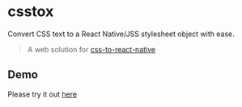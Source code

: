 <h1> csstox </h1>

<p> Convert CSS text to a React Native/JSS stylesheet object with ease. </p>

> A web solution for [css-to-react-native](https://github.com/styled-components/css-to-react-native)

## Demo

Please try it out [here](https://csstox.surge.sh/)